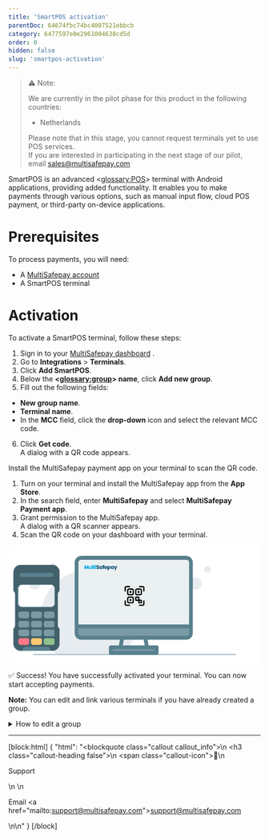 ```yaml
---
title: 'SmartPOS activation'
parentDoc: 64674fbc74bc4007521ebbcb 
category: 6477597e0e2961004638cd5d 
order: 0
hidden: false
slug: 'smartpos-activation'
---
```


> ⚠️ Note:
> 
> We are currently in the pilot phase for this product in the following countries:
> 
> - Netherlands
> 
> Please note that in this stage, you cannot request terminals yet to use POS services.  
> If you are interested in participating in the next stage of our pilot, email <sales@multisafepay.com>
>

SmartPOS is an advanced <<glossary:POS>> terminal with Android applications, providing added functionality.  It enables you to make payments through various options, such as manual input flow, cloud POS payment, or third-party on-device applications.

# Prerequisites

To process payments, you will need:

- A [MultiSafepay account](/docs/getting-started-guide/)
- A SmartPOS terminal

# Activation

To activate a SmartPOS terminal, follow these steps:

1. Sign in to your <a href="https://merchant.multisafepay.com/" target="_blank">MultiSafepay dashboard</a> <i class="fa fa-external-link" style="font-size:12px;color:#8b929e"></i>.
2. Go to **Integrations** > **Terminals**.
3. Click **Add SmartPOS**.
4. Below the **<<glossary:group>> name**, click **Add new group**.
5. Fill out the following fields:
- **New group name**.  
- **Terminal name**.
- In the **MCC** field, click the **drop-down** icon and select the relevant MCC code.
6. Click **Get code**.<br> A dialog with a QR code appears.

Install the MultiSafepay payment app on your terminal to scan the QR code. 

1. Turn on your terminal and install the MultiSafepay app from the **App Store**.
2. In the search field, enter **MultiSafepay** and select  **MultiSafepay Payment app**.
3. Grant permission to the MultiSafepay app.<br> A dialog with a QR scanner appears. 
4. Scan the QR code on your dashboard with your terminal.

<img src="https://raw.githubusercontent.com/MultiSafepay/docs/master/static/gifs/POS_animation_v2.gif" alt="Scan-QR"/>
<br>

✅ Success! You have successfully activated your terminal. You can now start accepting payments.

**Note:**  You can edit and link various terminals if you have already created a group.

<details id="group"><summary>How to edit a group</summary>

1. Sign in to your <a href="https://merchant.multisafepay.com/" target="_blank">MultiSafepay dashboard</a> <i class="fa fa-external-link" style="font-size:12px;color:#8b929e"></i>.
2. Go to **Integrations** > **Terminals**.
3. Click **Manage groups**.
4. To edit an existing group:
- Click the ** edit** icon next to the group name.
- Fill in the **name** field.
5. In the **<<glossary:MCC>>** field, click the **dropdown** icon and select the relevant MCC code.
6. Click **Create**.

</details>

***

[block:html]
{
  "html": "<blockquote class=\"callout callout_info\">\n    <h3 class=\"callout-heading false\">\n        <span class=\"callout-icon\">💬</span>\n        <p>Support</p>\n    </h3>\n    <p>Email <a href=\"mailto:support@multisafepay.com\">support@multisafepay.com</a></p>\n</blockquote>\n"
}
[/block]